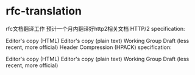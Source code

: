 # rfc-translation
rfc文档翻译工作
预计一个月内翻译好http2相关文档
HTTP/2 specification:

Editor's copy (HTML)
Editor's copy (plain text)
Working Group Draft (less recent, more official)
Header Compression (HPACK) specification:

Editor's copy (HTML)
Editor's copy (plain text)
Working Group Draft (less recent, more official)

